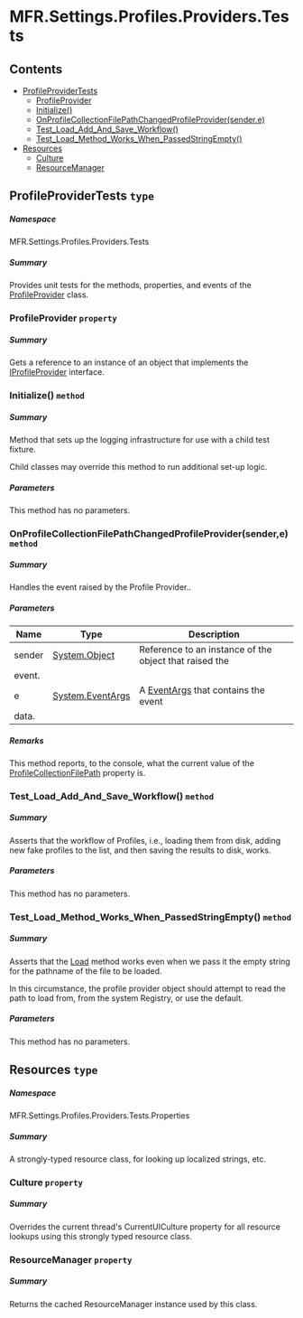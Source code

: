 <a name='assembly'></a>
# MFR.Settings.Profiles.Providers.Tests

## Contents

- [ProfileProviderTests](#T-MFR-Settings-Profiles-Providers-Tests-ProfileProviderTests 'MFR.Settings.Profiles.Providers.Tests.ProfileProviderTests')
  - [ProfileProvider](#P-MFR-Settings-Profiles-Providers-Tests-ProfileProviderTests-ProfileProvider 'MFR.Settings.Profiles.Providers.Tests.ProfileProviderTests.ProfileProvider')
  - [Initialize()](#M-MFR-Settings-Profiles-Providers-Tests-ProfileProviderTests-Initialize 'MFR.Settings.Profiles.Providers.Tests.ProfileProviderTests.Initialize')
  - [OnProfileCollectionFilePathChangedProfileProvider(sender,e)](#M-MFR-Settings-Profiles-Providers-Tests-ProfileProviderTests-OnProfileCollectionFilePathChangedProfileProvider-System-Object,System-EventArgs- 'MFR.Settings.Profiles.Providers.Tests.ProfileProviderTests.OnProfileCollectionFilePathChangedProfileProvider(System.Object,System.EventArgs)')
  - [Test_Load_Add_And_Save_Workflow()](#M-MFR-Settings-Profiles-Providers-Tests-ProfileProviderTests-Test_Load_Add_And_Save_Workflow 'MFR.Settings.Profiles.Providers.Tests.ProfileProviderTests.Test_Load_Add_And_Save_Workflow')
  - [Test_Load_Method_Works_When_PassedStringEmpty()](#M-MFR-Settings-Profiles-Providers-Tests-ProfileProviderTests-Test_Load_Method_Works_When_PassedStringEmpty 'MFR.Settings.Profiles.Providers.Tests.ProfileProviderTests.Test_Load_Method_Works_When_PassedStringEmpty')
- [Resources](#T-MFR-Settings-Profiles-Providers-Tests-Properties-Resources 'MFR.Settings.Profiles.Providers.Tests.Properties.Resources')
  - [Culture](#P-MFR-Settings-Profiles-Providers-Tests-Properties-Resources-Culture 'MFR.Settings.Profiles.Providers.Tests.Properties.Resources.Culture')
  - [ResourceManager](#P-MFR-Settings-Profiles-Providers-Tests-Properties-Resources-ResourceManager 'MFR.Settings.Profiles.Providers.Tests.Properties.Resources.ResourceManager')

<a name='T-MFR-Settings-Profiles-Providers-Tests-ProfileProviderTests'></a>
## ProfileProviderTests `type`

##### Namespace

MFR.Settings.Profiles.Providers.Tests

##### Summary

Provides unit tests for the methods, properties, and events of the
[ProfileProvider](#T-MFR-Settings-Profiles-Providers-ProfileProvider 'MFR.Settings.Profiles.Providers.ProfileProvider') class.

<a name='P-MFR-Settings-Profiles-Providers-Tests-ProfileProviderTests-ProfileProvider'></a>
### ProfileProvider `property`

##### Summary

Gets a reference to an instance of an object that implements the
[IProfileProvider](#T-MFR-Settings-Profiles-Providers-Interfaces-IProfileProvider 'MFR.Settings.Profiles.Providers.Interfaces.IProfileProvider')
interface.

<a name='M-MFR-Settings-Profiles-Providers-Tests-ProfileProviderTests-Initialize'></a>
### Initialize() `method`

##### Summary

Method that sets up the logging infrastructure for use with a child test
fixture.



Child classes may override this method to run additional
set-up logic.

##### Parameters

This method has no parameters.

<a name='M-MFR-Settings-Profiles-Providers-Tests-ProfileProviderTests-OnProfileCollectionFilePathChangedProfileProvider-System-Object,System-EventArgs-'></a>
### OnProfileCollectionFilePathChangedProfileProvider(sender,e) `method`

##### Summary

Handles the
[](#E-MFR-Settings-Profiles-Providers-Interfaces-IProfileProvider-ProfileCollectionFilePathChanged 'MFR.Settings.Profiles.Providers.Interfaces.IProfileProvider.ProfileCollectionFilePathChanged')
event raised by the Profile Provider..

##### Parameters

| Name | Type | Description |
| ---- | ---- | ----------- |
| sender | [System.Object](http://msdn.microsoft.com/query/dev14.query?appId=Dev14IDEF1&l=EN-US&k=k:System.Object 'System.Object') | Reference to an instance of the object that raised the
event. |
| e | [System.EventArgs](http://msdn.microsoft.com/query/dev14.query?appId=Dev14IDEF1&l=EN-US&k=k:System.EventArgs 'System.EventArgs') | A [EventArgs](http://msdn.microsoft.com/query/dev14.query?appId=Dev14IDEF1&l=EN-US&k=k:System.EventArgs 'System.EventArgs') that contains the event
data. |

##### Remarks

This method reports, to the console, what the current value of the
[ProfileCollectionFilePath](#P-MFR-Settings-Profiles-Providers-Interfaces-IProfileProvider-ProfileCollectionFilePath 'MFR.Settings.Profiles.Providers.Interfaces.IProfileProvider.ProfileCollectionFilePath')
property is.

<a name='M-MFR-Settings-Profiles-Providers-Tests-ProfileProviderTests-Test_Load_Add_And_Save_Workflow'></a>
### Test_Load_Add_And_Save_Workflow() `method`

##### Summary

Asserts that the workflow of Profiles, i.e., loading them from disk, adding new
fake profiles to the list, and then saving the results to disk, works.

##### Parameters

This method has no parameters.

<a name='M-MFR-Settings-Profiles-Providers-Tests-ProfileProviderTests-Test_Load_Method_Works_When_PassedStringEmpty'></a>
### Test_Load_Method_Works_When_PassedStringEmpty() `method`

##### Summary

Asserts that the
[Load](#M-MFR-Settings-Profiles-Providers-Interfaces-IProfileProvider-Load 'MFR.Settings.Profiles.Providers.Interfaces.IProfileProvider.Load')
method works even when we pass it the empty string for the pathname of the file
to be loaded.



In this circumstance, the profile
provider object should attempt to read the path to load from, from the system
Registry, or use the default.

##### Parameters

This method has no parameters.

<a name='T-MFR-Settings-Profiles-Providers-Tests-Properties-Resources'></a>
## Resources `type`

##### Namespace

MFR.Settings.Profiles.Providers.Tests.Properties

##### Summary

A strongly-typed resource class, for looking up localized strings, etc.

<a name='P-MFR-Settings-Profiles-Providers-Tests-Properties-Resources-Culture'></a>
### Culture `property`

##### Summary

Overrides the current thread's CurrentUICulture property for all
  resource lookups using this strongly typed resource class.

<a name='P-MFR-Settings-Profiles-Providers-Tests-Properties-Resources-ResourceManager'></a>
### ResourceManager `property`

##### Summary

Returns the cached ResourceManager instance used by this class.
